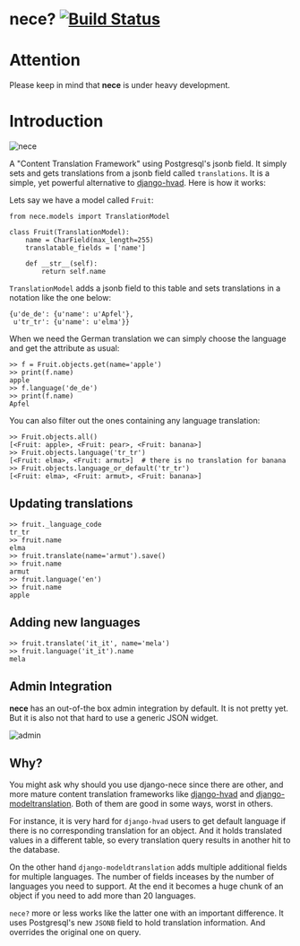 # nece? [![Build Status](https://travis-ci.org/tatterdemalion/django-nece.svg?branch=master)](https://travis-ci.org/tatterdemalion/django-nece)

# Attention
 Please keep in mind that **nece** is under heavy development.

# Introduction


![nece](https://raw.githubusercontent.com/tatterdemalion/django-nece/master/images/nece.png)

A "Content Translation Framework" using Postgresql's jsonb field. It simply sets and gets translations from a jsonb field called ```translations```. 
It is a simple, yet powerful alternative to [django-hvad](https://github.com/KristianOellegaard/django-hvad). Here is how it works:

Lets say we have a model called ```Fruit```:
```
from nece.models import TranslationModel

class Fruit(TranslationModel):
    name = CharField(max_length=255)
    translatable_fields = ['name']

    def __str__(self):
        return self.name
```

```TranslationModel``` adds a jsonb field to this table and sets translations in a notation like the one below:

```
{u'de_de': {u'name': u'Apfel'},
 u'tr_tr': {u'name': u'elma'}}
```

When we need the German translation we can simply choose the language and get the attribute as usual:

```
>> f = Fruit.objects.get(name='apple')
>> print(f.name)
apple
>> f.language('de_de')
>> print(f.name)
Apfel
```

You can also filter out the ones containing any language translation:

```
>> Fruit.objects.all()
[<Fruit: apple>, <Fruit: pear>, <Fruit: banana>]
>> Fruit.objects.language('tr_tr')
[<Fruit: elma>, <Fruit: armut>]  # there is no translation for banana
>> Fruit.objects.language_or_default('tr_tr')
[<Fruit: elma>, <Fruit: armut>, <Fruit: banana>]
```

## Updating translations

```
>> fruit._language_code
tr_tr
>> fruit.name
elma
>> fruit.translate(name='armut').save()
>> fruit.name
armut
>> fruit.language('en')
>> fruit.name
apple
```

## Adding new languages

```
>> fruit.translate('it_it', name='mela')
>> fruit.language('it_it').name
mela
```

## Admin Integration

**nece** has an out-of-the box admin integration by default. It is not pretty yet. But it is also not that hard to use a generic JSON widget.

![admin](https://raw.githubusercontent.com/tatterdemalion/django-nece/master/images/admin.png)


## Why?

You might ask why should you use django-nece since there are other, and more mature content translation frameworks like [django-hvad](https://github.com/kristianoellegaard/django-hvad) and [django-modeltranslation](https://github.com/deschler/django-modeltranslation). Both of them are good in some ways, worst in others. 

For instance, it is very hard for ```django-hvad``` users to get default language if there is no corresponding translation for an object. And it holds translated values in a different table, so every translation query results in another hit to the database.

On the other hand ```django-modeldtranslation``` adds multiple additional fields for multiple languages. The number of fields inceases by the number of languages you need to support. At the end it becomes a huge chunk of an object if you need to add more than 20 languages.

```nece?``` more or less works like the latter one with an important difference. It uses Postgresql's new ```JSONB``` field to hold translation information. And overrides the original one on query.

